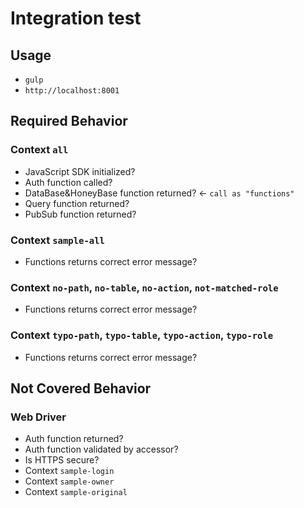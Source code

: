 # Integration test

## Usage
- `gulp`
- `http://localhost:8001`

## Required Behavior

### Context `all`
- JavaScript SDK initialized?
- Auth function called?
- DataBase&HoneyBase function returned? <- `call as "functions"`
- Query function returned?
- PubSub function returned?

### Context `sample-all`
- Functions returns correct error message?

### Context `no-path`, `no-table`, `no-action`, `not-matched-role`
- Functions returns correct error message?

### Context `typo-path`, `typo-table`, `typo-action`, `typo-role`
- Functions returns correct error message?

## Not Covered Behavior
### Web Driver
- Auth function returned?
- Auth function validated by accessor?
- Is HTTPS secure?
- Context `sample-login`
- Context `sample-owner`
- Context `sample-original`
